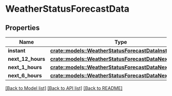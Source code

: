 # WeatherStatusForecastData

## Properties

Name | Type | Description | Notes
------------ | ------------- | ------------- | -------------
**instant** | [**crate::models::WeatherStatusForecastDataInstant**](WeatherStatusForecast_data_instant.md) |  | 
**next_12_hours** | [**crate::models::WeatherStatusForecastDataNext12Hours**](WeatherStatusForecast_data_next_12_hours.md) |  | 
**next_1_hours** | [**crate::models::WeatherStatusForecastDataNext1Hours**](WeatherStatusForecast_data_next_1_hours.md) |  | 
**next_6_hours** | [**crate::models::WeatherStatusForecastDataNext6Hours**](WeatherStatusForecast_data_next_6_hours.md) |  | 

[[Back to Model list]](../README.md#documentation-for-models) [[Back to API list]](../README.md#documentation-for-api-endpoints) [[Back to README]](../README.md)


